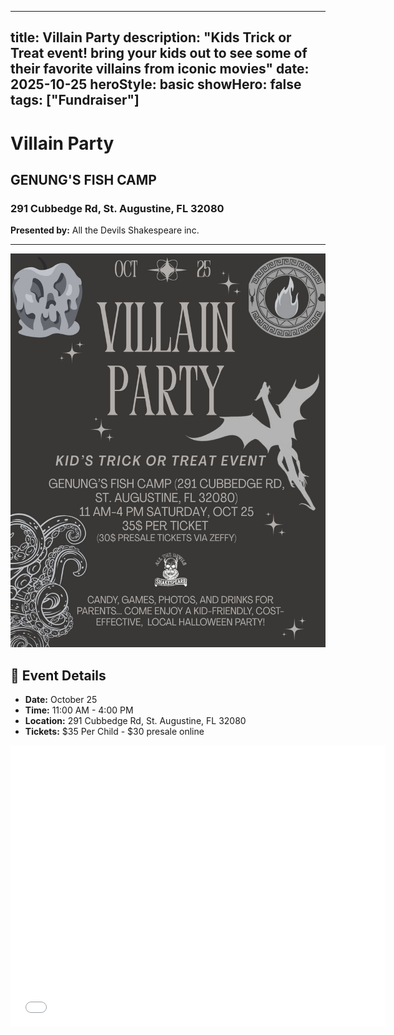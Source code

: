 
---
title: Villain Party
description: "Kids Trick or Treat event! bring your kids out to see some of their favorite villains from iconic movies"
date: 2025-10-25
heroStyle: basic
showHero: false
tags: ["Fundraiser"]
---

# Villain Party

## GENUNG'S FISH CAMP

### 291 Cubbedge Rd, St. Augustine, FL 32080

**Presented by:** All the Devils Shakespeare inc. 

---

![Graphic](feature.jpg)

## 📅 Event Details
- **Date:** October 25
- **Time:** 11:00 AM - 4:00 PM
- **Location:** 291 Cubbedge Rd, St. Augustine, FL 32080
- **Tickets:** $35 Per Child - $30 presale online

<iframe src="[https://www.google.com/maps/place/Genungs+Fish+Camp+Live+Bait+%26+Tackle%2FKayak+Rentals/@29.7675971,-81.2586067,17z/data=!3m1!4b1!4m6!3m5!1s0x88e69bfced5e7e99:0xa125ac8e2fff4319!8m2!3d29.7675925!4d-81.2560318!16s%2Fg%2F1tgqk75m?entry=ttu&g_ep=EgoyMDI1MTAwNC4wIKXMDSoASAFQAw%3D%3D]" width="600" height="450" style="border:0;" allowfullscreen="" loading="lazy" referrerpolicy="no-referrer-when-downgrade"></iframe>




